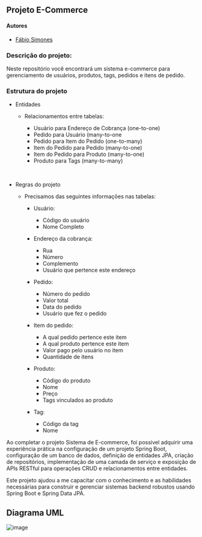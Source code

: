 ## Projeto E-Commerce
#### Autores
- [Fábio Simones](https://github.com/FabioSimones)

### Descrição do projeto:
<p>Neste repositório você encontrará um sistema e-commerce para gerenciamento de usuários,
 produtos, tags, pedidos e itens de pedido.</p>

### Estrutura do projeto
<ul>
  <li>Entidades</li>
  <ul>
    <li>Relacionamentos entre tabelas:</li>
    <ul>
      <li>Usuário para Endereço de Cobrança (one-to-one)</li>
      <li>Pedido para Usuário (many-to-one</li>
      <li>Pedido para Item do Pedido (one-to-many)</li>
      <li>Item do Pedido para Pedido (many-to-one)</li>
      <li>Item do Pedido para Produto (many-to-one)</li>
      <li>Produto para Tags (many-to-many)</li>
    </ul>    
  </ul>  
</ul>
</br>

<ul>
  <li>Regras do projeto</li>
  <ul>
    <li>Precisamos das seguintes informações nas tabelas:</li>
    <ul>
      <li>Usuário:</li>
      <ul>
        <li>Código do usuário</li>
        <li>Nome Completo</li>
      </ul>
    </ul> 
    <ul>
      <li>Endereço da cobrança:</li>
      <ul>
        <li>Rua</li>
        <li>Número</li>
        <li>Complemento</li>
        <li>Usuário que pertence este endereço</li>
      </ul>
    </ul>
    <ul>
      <li>Pedido:</li>
      <ul>
        <li>Número do pedido</li>
        <li>Valor total</li>
        <li>Data do pedido</li>
        <li>Usuário que fez o pedido</li>
      </ul>
    </ul> 
    <ul>
      <li>Item do pedido:</li>
      <ul>
        <li>A qual pedido pertence este item</li>
        <li>A qual produto pertence este item</li>
        <li>Valor pago pelo usuário no item</li>
        <li>Quantidade de itens</li>
      </ul>
    </ul> 
    <ul>
      <li>Produto:</li>
      <ul>
        <li>Código do produto</li>
        <li>Nome</li>
        <li>Preço</li>
        <li>Tags vinculados ao produto</li>
      </ul>
    </ul> 
    <ul>
      <li>Tag:</li>
      <ul>
        <li>Código da tag</li>
        <li>Nome</li>
      </ul>
    </ul> 
  </ul>  
</ul>

<p>Ao completar o projeto Sistema de E-commerce, foi possivel adquirir uma experiência prática na configuração de um projeto Spring Boot, 
 configuração de um banco de dados, definição de entidades JPA, criação de repositórios, implementação de uma camada de serviço e 
 exposição de APIs RESTful para operações CRUD e relacionamentos entre entidades.</p>

 <p>Este projeto ajudou a me capacitar com o conhecimento e as habilidades necessárias para construir e gerenciar sistemas backend 
  robustos usando Spring Boot e Spring Data JPA.</p>

  ## Diagrama UML
  ![image](https://github.com/user-attachments/assets/86b222cc-5b91-48b7-b13c-ad015e7c7e9a)

